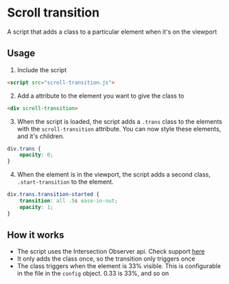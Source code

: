 # Scroll transition

A script that adds a class to a particular element when it's on the viewport

## Usage

1. Include the script

``` html
<script src="scroll-transition.js">
```

2. Add a attribute to the element you want to give the class to

``` html
<div scroll-transition>
```

3. When the script is loaded, the script adds a `.trans` class to the elements with the `scroll-transition` attribute. You can now style these elements, and it's children.

``` css
div.trans {
    opacity: 0;
}
```

4. When the element is in the viewport, the script adds a second class, `.start-transition` to the element.

``` css
div.trans.transition-started {
    transition: all .5s ease-in-out;
    opacity: 1;
}
```

## How it works

- The script uses the Intersection Observer api. Check support [here](https://caniuse.com/#feat=intersectionobserver)
- It only adds the class once, so the transition only triggers once
- The class triggers when the element is 33% visible. This is configurable in the file in the `config` object. 0.33 is 33%, and so on
